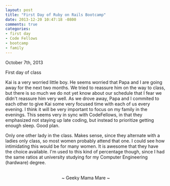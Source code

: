 ```yaml
---
layout: post
title: "First Day of Ruby on Rails Bootcamp"
date: 2013-12-20 10:47:18 -0800
comments: true
categories:
- first day
- Code Fellows
- bootcamp
- family
---
```

October 7th, 2013

First day of class

Kai is a very worried little boy.  He seems worried that Papa and I are going away for the next two months.  We tried to reassure him on the way to class, but there is so much we do not yet know about our schedule that I fear we didn't reassure him very well.  As we drove away, Papa and I commited to each other to give Kai some very focused time with each of us every evening.  I think it will be very important to focus on my family in the evenings.  This seems very in sync with CodeFellows, in that they emphasized not staying up late coding, but instead to prioritize getting enough sleep.  Good plan.

Only one other lady in the class.  Makes sense, since they alternate with a ladies only class, so most women probably attend that one.  I could see how intimidating this would be for many women.  It is awesome that they have the choice available.  I'm used to this kind of percentage though, since I had the same ratios at university studying for my Computer Engineering (hardware) degree.

<br>
<center>~ Geeky Mama Mare ~</center>
